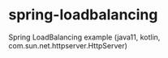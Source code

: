 # spring-loadbalancing
Spring LoadBalancing example (java11, kotlin, com.sun.net.httpserver.HttpServer)
